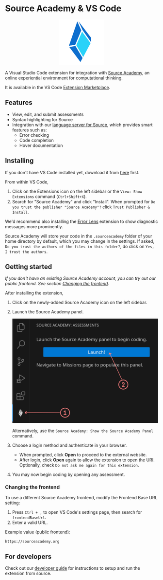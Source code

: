 # Source Academy & VS Code

<p align="center">
   <img src="./assets/icon.png" width="150">
</p>

A Visual Studio Code extension for integration with [Source Academy](https://about.sourceacademy.org), an online experiential environment for computational thinking.

It is available in the VS Code [Extension Marketplace](https://marketplace.visualstudio.com/items?itemName=source-academy.source-academy).

## Features

- View, edit, and submit assessments
- Syntax highlighting for Source
- Integration with our [language server for Source](https://github.com/source-academy/source-lsp), which provides smart features such as:
  - Error checking
  - Code completion
  - Hover documentation

## Installing

If you don't have VS Code installed yet, download it from [here](https://code.visualstudio.com/docs/setup/setup-overview) first.

From within VS Code,

1. Click on the Extensions icon on the left sidebar or the `View: Show Extensions` command (`Ctrl+Shift+X`).
2. Search for "Source Academy" and click "Install". When prompted for `Do you trust the publisher "Source Academy"?` click `Trust Publisher & Install`.

We'd recommend also installing the [Error Lens](https://marketplace.visualstudio.com/items?itemName=usernamehw.errorlens) extension
to show diagnostic messages more prominently.

Source Academy will store your code in the `.sourceacademy` folder of your home directory by default, which you may change in the settings.
If asked, `Do you trust the authors of the files in this folder?`, do click on `Yes, I trust the authors`.

## Getting started

_If you don't have an existing Source Academy account, you can try out our public frontend. See section [Changing the frontend](#changing-the-frontend)._

After installing the extension,

1. Click on the newly-added Source Academy icon on the left sidebar.
2. Launch the Source Academy panel.

   <img src="./docs/images/launch-panel-from-sidebar.png" width="600">

   Alternatively, use the `Source Academy: Show the Source Academy Panel` command.

3. Choose a login method and authenticate in your browser.

   - When prompted, click **Open** to proceed to the external website.
   - After login, click **Open** again to allow the extension to open the URI. Optionally, check `Do not ask me again for this extension`.

4. You may now begin coding by opening any assessment.

### Changing the frontend

To use a different Source Academy frontend, modify the Frontend Base URL setting:

1. Press `Ctrl + ,` to open VS Code's settings page, then search for `frontendBaseUrl`.
2. Enter a valid URL.

Example value (public frontend):

```
https://sourceacademy.org
```

## For developers

Check out our [developer guide](./docs/developer-guide.md) for instructions to setup and run the extension from source.
